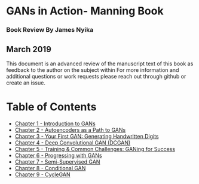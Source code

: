 # GANs in Action- Manning Book
### Book Review By James Nyika
## March 2019

This document is an advanced review of the manuscript text of this book as feedback to the author on the subject within
For more information and additional questions or work requests please reach out through github or create an issue.

# Table of Contents

* [Chapter 1 - Introduction to GANs](./c1.md)
* [Chapter 2 - Autoencoders as a Path to GANs](./c2.md)
* [Chapter 3 - Your First GAN: Generating Handwritten Digits](./c3.md)
* [Chapter 4 - Deep Convolutional GAN (DCGAN)](./c4.md)
* [Chapter 5 - Training & Common Challenges: GANing for Success](./c5.md)
* [Chapter 6 - Progressing with GANs](./c6.md)
* [Chapter 7 - Semi-Supervised GAN](./c7.md)
* [Chapter 8 - Conditional GAN](./c8.md)
* [Chapter 9 - CycleGAN](./c9.md)
